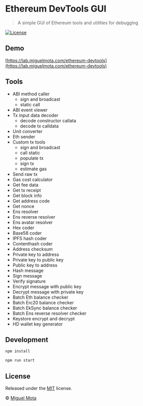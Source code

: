 # Ethereum DevTools GUI

> A simple GUI of Ethereum tools and utilities for debugging

[![License](http://img.shields.io/badge/license-MIT-blue.svg)](https://raw.githubusercontent.com/miguelmota/ethereum-devtools/master/LICENSE)

## Demo

[https://lab.miguelmota.com/ethereum-devtools](https://lab.miguelmota.com/ethereum-devtools)

## Tools

- ABI method caller
  - sign and broadcast
  - static call
- ABI event viewer
- Tx input data decoder
  - decode constructor callata
  - decode tx calldata
- Unit converter
- Eth sender
- Custom tx tools
  - sign and broadcast
  - call static
  - populate tx
  - sign tx
  - estimate gas
- Send raw tx
- Gas cost calculator
- Get fee data
- Get tx receipt
- Get block info
- Get address code
- Get nonce
- Ens resolver
- Ens reverse resolver
- Ens avatar resolver
- Hex coder
- Base58 coder
- IPFS hash coder
- Contenthash coder
- Address checksum
- Private key to address
- Private key to public key
- Public key to address
- Hash message
- Sign message
- Verify signature
- Encrypt message with public key
- Decrypt message with private key
- Batch Eth balance checker
- Batch Erc20 balance checker
- Batch EkSync balance checker
- Batch Ens reverse resolver checker
- Keystore encrypt and decrypt
- HD wallet key generator

## Development

```bash
npm install
```

```bash
npm run start
```

## License

Released under the [MIT](./LICENSE) license.

© [Miguel Mota](https://github.com/miguelmota)
